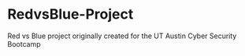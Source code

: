 # RedvsBlue-Project
Red vs Blue project originally created for the UT Austin Cyber Security Bootcamp
